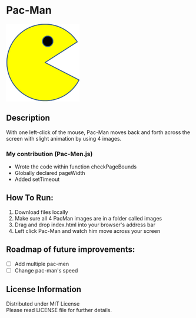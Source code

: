 # Pac-Man
<img src="./images/PacMan1.png" style="width: 200px; height: 211px;" />
          
## Description
With one left-click of the mouse, Pac-Man moves back and forth across the screen with slight animation by using 4 images. 

### My contribution (Pac-Men.js)
- Wrote the code within function checkPageBounds
- Globally declared pageWidth
- Added setTimeout

## How To Run:
1. Download files locally
2. Make sure all 4 PacMan images are in a folder called images
3. Drag and drop index.html into your browser's address bar
4. Left click Pac-Man and watch him move across your screen

## Roadmap of future improvements:
- [ ] Add multiple pac-men
- [ ] Change pac-man's speed

## License Information
Distributed under MIT License  
Please read LICENSE file for further details.
